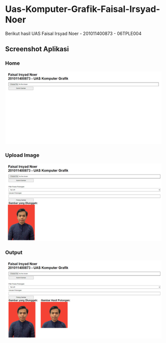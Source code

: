# Uas-Komputer-Grafik-Faisal-Irsyad-Noer

Berikut hasil UAS
Faisal Irsyad Noer - 201011400873 - 06TPLE004

## Screenshot Aplikasi

### Home
![001home](https://github.com/FaisalIrsyad12/Uas-Komputer-Grafik-Faisal-Irsyad-Noer/blob/main/static/images/001home.jpg)

### Upload Image
![002upload_gambar](https://github.com/FaisalIrsyad12/Uas-Komputer-Grafik-Faisal-Irsyad-Noer/blob/main/static/images/002upload_gambar.jpg)

### Output
![003output](https://github.com/FaisalIrsyad12/Uas-Komputer-Grafik-Faisal-Irsyad-Noer/blob/main/static/images/003output.jpg)
